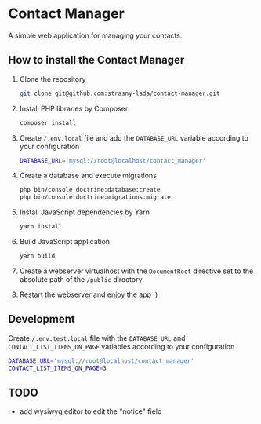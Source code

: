 # Contact Manager

A simple web application for managing your contacts. 

## How to install the Contact Manager

1. Clone the repository

      ```sh
      git clone git@github.com:strasny-lada/contact-manager.git
      ```
   
1. Install PHP libraries by Composer

      ```sh
      composer install
      ```

1. Create `/.env.local` file and add the `DATABASE_URL` variable according to your configuration

      ```sh
      DATABASE_URL='mysql://root@localhost/contact_manager'
      ```

1. Create a database and execute migrations

      ```sh
      php bin/console doctrine:database:create
      php bin/console doctrine:migrations:migrate
      ```

1. Install JavaScript dependencies by Yarn

      ```sh
      yarn install
      ```
 
1. Build JavaScript application

      ```sh
      yarn build
      ```

1. Create a webserver virtualhost with the `DocumentRoot` directive set to the absolute path of the `/public` directory

1. Restart the webserver and enjoy the app :)

## Development

Create `/.env.test.local` file with the `DATABASE_URL` and `CONTACT_LIST_ITEMS_ON_PAGE` variables according to your configuration

   ```sh
   DATABASE_URL='mysql://root@localhost/contact_manager'
   CONTACT_LIST_ITEMS_ON_PAGE=3
   ```

## TODO

* add wysiwyg editor to edit the "notice" field
